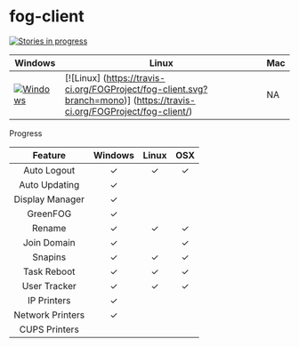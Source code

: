 # fog-client

[![Stories in progress](https://badge.waffle.io/FOGProject/fog-client.svg?label=In%20Progress&title=In%20Progress)](http://waffle.io/FOGProject/fog-client)

Windows      | Linux       | Mac
-------------|-------------|-------------
[![Windows](https://ci.appveyor.com/api/projects/status/6uqyhjiarj0dysa8?svg=true)](https://ci.appveyor.com/project/jbob182/fog-client) | [![Linux] (https://travis-ci.org/FOGProject/fog-client.svg?branch=mono)] (https://travis-ci.org/FOGProject/fog-client/) | NA 


Progress

| Feature | Windows | Linux | OSX |
|:----------------:|:-------:|:-----:|:---:|
| Auto Logout | ✓ | ✓ | ✓ |
| Auto Updating | ✓ |  |  |
| Display Manager | ✓ |  |  |
| GreenFOG | ✓ |  |  |
| Rename | ✓ | ✓ | ✓ |
| Join Domain | ✓ |  | ✓ |
| Snapins | ✓ | ✓ | ✓ |
| Task Reboot | ✓ | ✓ | ✓ |
| User Tracker | ✓ | ✓ | ✓ |
| IP Printers | ✓ |  |  |
| Network Printers | ✓ |  |  |
| CUPS Printers |  |  |  |